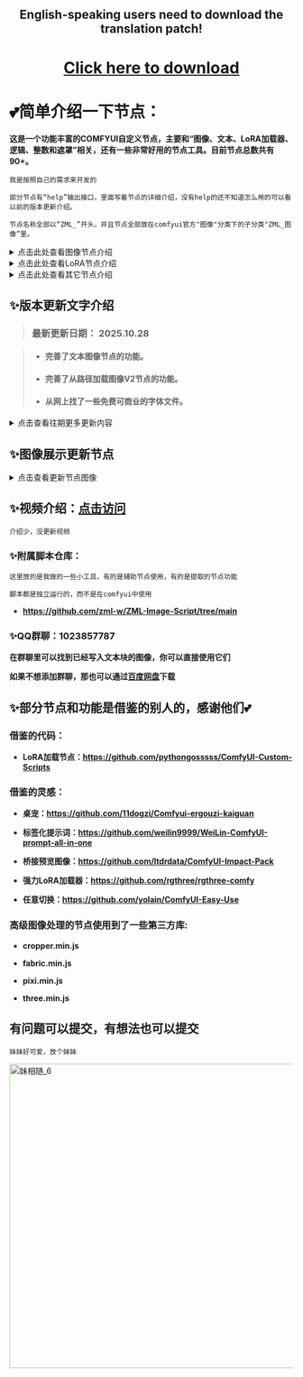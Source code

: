 <div align="center">
  
## English-speaking users need to download the translation patch!

# [Click here to download](https://github.com/zml-w/ZZZ_ZML_English_Patch)

</div>


# 💕简单介绍一下节点：
**这是一个功能丰富的COMFYUI自定义节点，主要和“图像、文本、LoRA加载器、逻辑、整数和遮罩”相关，还有一些非常好用的节点工具。目前节点总数共有90+。**

`我是按照自己的需求来开发的`

`部分节点有“help”输出接口，里面写着节点的详细介绍，没有help的还不知道怎么用的可以看以前的版本更新介绍。`

 `节点名称全部以“ZML_”开头，并且节点全部放在comfyui官方"图像"分类下的子分类"ZML_图像”里。`

 <details>
<summary>点击此处查看图像节点介绍</summary>

> ### 最开始是为了方便管理图像和提示词而设计，将提示词以PNG文本块的方式保存在图像里：
> <img width="1632" height="875" alt="1_1" src="https://github.com/user-attachments/assets/b23e248e-dc40-4000-9cb7-0f77dd448350" />
>
> ### 为了更加方便管理，我还做了一个可视化UI：
> <img width="1739" height="877" alt="1_15" src="https://github.com/user-attachments/assets/14957496-ca5e-406d-8c07-e944371c98f3" />
> 
> ### 可以实时编辑文本块：
> <img width="1796" height="889" alt="1_16" src="https://github.com/user-attachments/assets/49a5645c-61d7-4f90-88c4-bf137a63a808" />
> 
> ### 然后输出：
> <img width="1413" height="617" alt="1_6" src="https://github.com/user-attachments/assets/9c805e33-40dc-468d-a4a1-6bd8df9ff7ee" />
>
> ### 从路径加载图像节点可以随机图像和文本块，加载图像可以输出透明通道和文本块，就不配图了。

> ### 然后是其它的图像节点，比如可视化裁剪图像：
> <img width="982" height="893" alt="1_2" src="https://github.com/user-attachments/assets/3bbf3bb4-9c4e-4d9a-bf0b-6a415d0eea7b" />
> <img width="1254" height="753" alt="1_3" src="https://github.com/user-attachments/assets/9c7d6257-9f81-4d61-9fde-1b606cc6a0ef" />
> 
> ### 可视化合并图像：
> <img width="911" height="894" alt="1_4" src="https://github.com/user-attachments/assets/e79c6d57-1714-4347-8559-082a191ddf1c" />
> <img width="1290" height="760" alt="1_5" src="https://github.com/user-attachments/assets/8af17c60-e8e6-4758-a81a-415f37a71cf6" />
> 
> ### 画画：
> <img width="1048" height="925" alt="1_8" src="https://github.com/user-attachments/assets/0b60dbbb-bf59-4fea-b93f-fc5470e6db2b" />

</details>

 <details>
<summary>点击此处查看LoRA节点介绍</summary>

> ### 因为功能较多，所以我不详细介绍了，看图应该可以看懂个大概。
> 
> ### 不过有个功能我非常想告诉你！那就是节点可以给Nunchuck使用！！使用强力lora节点的功能来管理你的LoRA，再把加载的LoRA列表连接给我为Nunchuck专门做的加载节点上，即可使用强力LoRA加载器的强大功能来使用Nunchuck！！
>
> ### 给LoRA一个自定义文本或触发词模板，即可通过点击一个按钮来快速切换功能！一键3D、一键写实！一键手办！一键TY……
>  <img width="1559" height="748" alt="1_13" src="https://github.com/user-attachments/assets/a8d2cc89-6572-4686-85b6-94b57e1cec96" />
> 
> ### 可视化UI管理你的LoRA：
> <img width="1069" height="826" alt="1_9" src="https://github.com/user-attachments/assets/379631be-4fbc-43c3-93a9-21c2c3e4ac23" />
>
> ### 预览MP4！
> https://github.com/user-attachments/assets/14200a30-581d-4fd1-9dfc-f145f91aa593
> 
> ### 实时更改触发词和LoRA介绍：
> <img width="1103" height="759" alt="356" src="https://github.com/user-attachments/assets/65a3e0b3-04df-46e3-afa9-a2ff173ba6d5" />
> 

</details>

 <details>
<summary>点击此处查看其它节点介绍</summary>

> ### 桌宠！聊天！娱乐！涩涩……
> <img width="1356" height="865" alt="1_7" src="https://github.com/user-attachments/assets/5aa82821-520e-4d8e-9e55-44af75f40412" />
> 
> ### 生成文字图像和为图像添加文字：
> <img width="1582" height="843" alt="1_11" src="https://github.com/user-attachments/assets/97caad3f-ac3d-44a8-acaf-b0719a65fc79" />
> 
> ### 功能丰富的文本节点，不介绍了，看图即可：
> <img width="1662" height="869" alt="1_14" src="https://github.com/user-attachments/assets/bf64f1bb-c476-403c-a01e-eb649bcfde8c" />
> 
> ### 为多人图制作的多个遮罩节点：
> <img width="1225" height="743" alt="1_10" src="https://github.com/user-attachments/assets/e8a3dfd8-9d76-4f16-b47b-d5b8e177eb30" />
> 
> #### 节点很多且更新很快，所以就不在这里一一介绍了。可以在版本更新介绍里查看！每个新增节点都会有介绍。

</details>

## ✨版本更新文字介绍

> ### 最新更新日期： **2025.10.28**
>

> - #### 完善了文本图像节点的功能。
>
> - #### 完善了从路径加载图像V2节点的功能。
>
> - #### 从网上找了一些免费可商业的字体文件。
>

<details>
<summary>点击查看往期更多更新内容</summary>

> ### 更新日期： **2025.10.19**
>

> - #### 新增切换输出-五节点，新增运算判断节点，新增下游节点开关节点。
>
> - #### 桥接预览图像节点新增了关闭输出开关，开启后不执行下游节点。
>
> - #### 添加合并文本（动态）节点，默认一个接口，连接一个后自动出现第二个接口。
>
> - #### 修改了文本图像节点，之前的多图模式是像xy表格那样递增数字的，使用场景太少。将关键词改为了“#-#”作为多图文本之间的分隔符，更多介绍请看节点的help输出接口。
>
> - #### 优化了标签化提示词节点的翻译和搜索逻辑，并添加了三个txt用于搜索和翻译提示词。
>

> ### 更新日期： **2025.10.16**
>

> - #### 修改了图像分类和图像暂停节点，删掉了分隔符，现在未选中的接口不会输出任何东西了，完美的解决了！
>
> - #### 新增了预览图像节点，节点可以暂存图像，比如设置为3的时候，节点必须在输入三次后才会更新，不到次数的话就将之前和现在输入的图像一起展示。
>
> - #### 新增了布尔反转节点。
>
> - #### 新增了相等判断节点，设定目标A， BCDE和A比较， 和A相等的就+1 ，最终输出一个整数。
>
> - #### 新增任意切换和任意切换_五节点，输入任意输出任意，通过索引值选择输出的值。
>
> - #### 新增切换输出节点，输入一个值，选择走输出接口1还是2。
>

> ### 更新日期： **2025.10.13**
>

> - #### 文本选择V3节点更新.
>
>   * 添加了一个可选的文本输入接口,方便串联.
>  
>   * 支持了随机输出选中的文本.
>  
>   * 支持将节点里的文件夹一键保存到预设.
>  
>   * 支持了自定义开启状态的颜色,也支持了恢复默认颜色.
>  
>   * 锁定模式不仅禁用了排序功能,还禁用了编辑功能,但在锁定模式下可以点击文本框的任意地方来打开和关闭这个文本框,不需要再点击那个小按钮了,而且开启的文本框还会有颜色边框.
>
> - #### 强力LoRA加载器节点更新.
>
>   * 支持了自定义开启状态的颜色,也支持了恢复默认颜色.
>  
>   * 锁定模式下禁用了编辑LoRA和文本的,只可以调整权重和开关LoRA,但锁定模式下可以点击LoRA框的任意地方来打开和关闭,不需要再点击那个小按钮了,而且开启的LoRA框还会有颜色边框.
>  
>   * 支持了预设LoRA文件夹的功能,可以将节点文件夹里的LoRA一键保存到预设,此会将文件夹里的"LoRA 权重 名称 自定义文本"全部保存到本地json,需要的时候点击打开预设的UI即可将保存的预设直接发送到节点内.
>  
>   * 在之前如果你在选择LoRA后更改了它的位置导致后端找不到LoRA时并不会进行报错,现在添加了报错功能,会指明哪个LoRA后端没有找到.


> ### 更新日期： **2025.10.08**
>

> - #### 新增了整数到浮点和整数到布尔节点,删掉了双整数V3节点的整数和浮点输出.
>
> - #### 新增了文本选择V4节点,节点有五个文本框,但其它四个都隐藏了,只显示一个,通过节点下方的序号来切换当前展示的文本框.
>
> - #### 强力LORA节点的批量加载LoRA页面,右上角的播放全部MP4按钮改为了添加文本,开启后在添加LoRA时可以将LoRA的txt内容发送到LoRA的自定义文本框中。
>
>   * 优化了文件夹结构,将文件夹全放在了左边,右边用来展示LoRA列表,并且支持了搜索文件夹.

> ### 更新日期： **2025.10.05**
>

> - #### 新增了遮罩描边节点.
>
> - #### 为强力LORA节点的txt编辑UI和自定义文本编辑UI都添加了注释，并且即使没有预览图也可以直接编辑txt和log文件了，不过我还是更建议手动为其创建一个预览图，附属仓库里有批量下载介绍的exe。
>
> - #### 图像暂停选择节点新增了单图模式，可以单独查看一张图像，然后通过按钮来切换其它图像，更方便观察图像之间的差异。
>
> - #### 标签化提示词节点支持了从本地词库翻译，并且还添加了搜索提示词功能，输入中文和英文都可以进行搜索。
>
> - #### 全景图预览节点增加了平面预览的功能。
>

> ### 更新日期： **2025.10.01**
>

> - #### 优化了图像形变节点的使用体验。
>
> - #### 新增了布尔开关节点，用js实现布尔开关的无限放大且有条形滑块和方形按钮两种样式选择。
>
> - #### 新增了图像选择节点，输入1-5张图像可以通过索引值输出或随机输出。
>
> - #### 遮罩打码节点和YOLO打码节点都支持了处理透明通道，YOLO打码节点新增了检测模式，开启后如果YOLO检测到目标，则直接输出覆盖图像，可以用来检测涩图，有涩图就不输出这样，配合图像选择节点的随机功能可以随机输出安全图像。
>
> - #### 新增了从路径加载图像v2节点，功能和标签化图像选择节点一样，都是选择图像再输出，不过这个节点不需要打开UI，但也不支持预览子文件夹，适合给一些少量图像的文件夹使用。
>
> - #### 图像暂停节点大更新，更名为了图像暂停选择，节点可以输入多批次图像，图像会展示在节点内部，用户可以自由的可以为每一张图像分配输出接口，没有被分配到接口的图像不会被输出。
>   
>   * 因为支持了多批次输入，为了有足够的时间去选择，我将之前的自定义时间功能删掉了，改为了必须手动点击输出按钮后才会输出。
>     
>   * 节点可以配合统一图像分辨率节点使用，输入1-5张不同分辨率的图像，再手动选择要进行放大还是保存，或者是弃用。
>

> ### 更新日期： **2025.09.28**
>

> - #### 解决了可视化调色节点的版本错误问题，并修复了其全部功能，经过测试全部功能都可以正常使用，并优化了使用体验和UI布局。
>
> - #### 略微修改了保存图像节点和文本转格式节点。
>
> - #### 修复了文本图像节点在输入大量英文时字体大小显示异常额问题。
>

> ### 更新日期： **2025.09.26**
>

> - #### 删掉了合并相同提示词节点，将其功能合并到了文本转格式节点上。
>
> - #### 新增了图像加密节点。
>
> - #### 新增了图像水印节点。
>
> - #### 文本选择V3节点，预设文本UI页面，修复了文件夹会自动展开的bug，并支持了将文件夹一键发送到节点。
>
> - #### 标签化图像选择节点，新增了已选预览的UI，可以查看和管理已选的所有图像，新增了固定位置的按钮，加了一个文本块输出的按钮，关闭后不会输出文本框里的文本，可以不进入子文件夹就查看子文件夹中的图像，方便切换子文件夹（目前只能用在根目录下的子文件夹）。
>
> - #### 强力LoRA加载器节点，修复了已知bug，加了一个精简模式的布局，精简模式下没有自定义文本和自定义名称，算是完成了最初的目标(结合pysss和RG的功能为一身)。
>

> ### 更新日期： **2025.09.21**
>

> - #### 修复了画画节点在缩放视角后画笔显示异常的bug，为画画节点添加了默认图像。
>
> - #### 文本选择V3节点，预设文本的UI界面，支持了用文件夹存放文本。
>
> - #### 文本转格式节点新增“逗号追加换行”的选项。
>
> - #### 新增了颜色到遮罩的节点。
>

> ### 更新日期： **2025.09.18**
>

> - #### 新增了合并相同提示词节点，可以将相同的提示词合并为一个。
>
> - #### 新增追加提示词的节点，在检测到关键词后可以选中 追加/替换提示词/完整替换 预设的提示词。
>
> - #### 删除了文本块加载器节点。
>
> - #### 全面优化标签化图像选择节点，现在可选名称降序或升序两种排序模式，且增加了快速达到顶部或底部的按钮。将文本块加载器节点的功能合并到了标签化图像节点中。
>
> - #### 修复了画画节点的bug。
>
> - #### 强力lora加载器节点支持了搜索lora名称。
>
> - #### 优化了文本选择V3节点的功能。
>
> - #### 优化了可视化调色节点的使用体验。
>
> - #### 优化了预设分辨率节点的功能。
>

> ### 更新日期： **2025.09.13**
>

> - #### 新增了整数字符串互转节点。
>
> - #### 新增过度动画节点，生成图像A过度到图像B的动画。
>
> - #### 全面优化标签化图像选择节点，现在可以随机选择图像了，还增加了一个新的模式“中图标”，这样能够更方便的观察图像差异了，而且可以输出文件夹路径给从路径加载图像节点来并联随机。在开启“记住打开位置”的按钮时输出打开位置的路径，关闭时则输出地址栏的路径。
>
> - #### 将文本块提取器节点的UI删掉了，沿用了标签化图像选择节点的UI，和标签化选择图像节点不同的是它节点不展示路径索引，而是直接提取文本块展示到节点框里，可以在不修改图像里的文本块情况下对提示词做出修改。
>
> - #### 新增可视化调色节点，支持多种参数“亮度、对比度、噪点、暗角……”不一一举例了。
>
> - #### 其它各种小优化就暂不说明了。
>

> ### 更新日期： **2025.09.10**
>
> #### 这次更新挺大的

> - #### 新增多文本输入_五V2节点，给文本图像使用的。
>
> - #### 将合并、裁剪、画画节点的依赖文件路径改为了动态加载，不会再出现因为文件名末尾带有“main”而导致节点无法使用了。
>
> - #### 新增圆柱投影节点。
>
> - #### 新增预览全景图节点，VR预览你的图像，可以配合一个kontexet的lora使用。目前还在测试，提前发布是因为刚刚有人和我反馈之前发布的版本有bug，我不想仔细排查了，所以才将我现在可用的版本直接发布出来。
>
> - #### 强力lora加载器节点的lora名称列表输出类型改为了字符串，这也就是代表可以保存到文本块里了！将LoRA和画师串全部保存在一张图里，使用时直接加载一张图像即可，而且这样使用还不会在工作流中展示你的画师串和lora，就算你发送原图也不会泄露你的画风！为了适配这个功能，我还新增了文本分类节点，这样就可以设置特定的分隔符在文本块中隔开lora和提示词，再用文本分离节点来拆开它们。示例工作流已上传！
>
> - #### 文本图像节点大更新！选择支持输入图像了，输入的情况下，节点会将文本图像自动拼接到输入图像上，方便给图像加注释和做对比图。支持批量加载图像！加载多批图像时会自动排序并自动计算字体大小和文本图像分辨率，如果你想指定排序起始数、步长、前缀和后缀这些，只需要使用语法“#x:x#”即可，x是数字，比如输入“ZML_#0:0.5#W”，那么第一张的图像序号就为“ZML_0_W”，第二张“ZML_0.5_W”……这样一直排序下去！为了适配这个节点，我还优化了统一分辨率节点，搭配使用更方便！
>

> ### 更新日期： **2025.09.06**

> - #### 优化了强力lora加载器节点的UI，使其使用起来更加舒适！并且添加了多个颜色主题选择！！
>
> - #### 优化了所有的文本节点！使它们都支持了换行操作！而且默认分隔符我也都改为了“,\n\n”！使提示词结构更加清晰可见！
>
> - #### 文本选择V3节点新增一个预设文本的按钮，可以一键将预设添加到文本框！
> 
> - #### 新增名称加载lora(nunchaku)节点，是的，它适配了nunchaku，可以用“强力lora加载器”节点配合“名称加载lora(nunchaku)”来更方便的使用nunchaku了！
> 

> ### 更新日期： **2025.09.04**

> - #### 标签化选择图像节点现在可以记住上次打开的位置了，再也不用每次打开时都去一个个找子文件夹了。
>
> - #### 删掉了普通的lora加载节点。
>
> - #### 解析lora元数据和强力lora的获取c站信息，现在遇到wan的lora时会同时保存MP4和初始帧。
> 
> - #### 强力lora加载器节点，批量添加lora页面，支持播放MP4了！！
>
> - #### 还有些小优化，就不详细说明了。
>

> ### 更新日期： **2025.09.03**

> - #### 修复了随机文本权重节点的一个小bug。
>
> - #### 修复了保存图像节点无法预览图像的bug。
>
> - #### 遮罩分割节点新增了对角线遮罩。
> 
> - #### 删掉了GIF文件路径节点，新增了从路径加载视频节点，也支持加载GIF。
>
> - #### 优化了文本转格式节点，现在除了NAI权重转SD外还支持一键清空全部权重，无论是NAI还SD的权重都可以一键清空，支持了给提示词后面的逗号追加空格，删掉了help文本（标签化标点符号就是将不符合规格的逗号句号和断开语法“BREAK”改为适合SDXL的语法）。
>
> - #### 新增了限制图像比例节点，可以将图像填充或裁剪到指定比例，后续还可以用限制纯色背景节点去掉填充的背景。
>
> - #### 优化了强力lora加载器节点，主要为批量加载lora的UI界面。
>
>   * 除了方形展示预览图外，还支持了竖向和横向。
>
>   * 可以实时查看和修改txt和log文件（触发词和介绍），还可以一键删除lora和相关文件，删除后的lora会被贴上“已删除”的文字，以防错误加载。
>

> ### 更新日期： **2025.09.02**

> - #### 修复了强力lora节点无法使用的问题，代码少了一个标点符号，
>
> - #### 新增了限制遮罩形状节点。
>
> - #### 修复了桌宠无法正常加载的bug。
>
> - #### 优化了标签化提示词加载器。
>
> - #### 画画节点新加了几个预设颜色，并且优化了UI和使用体验。
>
> - #### 优化了标签化图像加载器节点。
>

> ### 更新日期： **2025.08.27**

> - #### 解决了强力lora加载器代码导致comfyui设置页面的按钮显示异常的问题。
>
> - #### 解决了自动打码节点在部分情况下读取不到YOLO模型的问题。
>
> - #### 新增了YOLO到遮罩的节点。
>
> - #### 优化了预设分辨率和预设文本节点。
>
> - #### 新增遮罩分离节点，可以将一个遮罩分离为二或三个遮罩，可以用在条件分区的情况下YOLO自动检测修脸什么的。
>
> - #### 新增统一图像分辨率的节点。
>
> - #### 桌宠新增聊天功能！可以右键选择聊天模式，在设置里输入自己的谷歌api密钥进行聊天！
>  
>   * 还有投喂功能！打开商店选择食物，然后投喂妹妹！有字幕和音效！
>  
>   * 还加了倒计时功能，可能会有用吧……
>  
>   * 如果你想更改桌宠的素材，比如音效和图像，都可以直接用同名文件替换掉ComfyUI-ZML-Image\zml_w\web\images里的文件。
>  
>   * 如果你不喜欢这个桌宠，可以选择右键隐藏或者直接删掉ComfyUI-ZML-Image\zml_w\web\js\zml_floating_ball.js文件。
>  

> ### 更新日期： **2025.08.27**

> - #### 优化了遮罩分割节点。
>
> - #### 对画画节点进行了大更新，现在支持绘制输入的图像、绘制马赛克、绘制简易形状，形状包括“方形、三角形、圆形、心形、五角形、箭头”。
>
> - #### 新增了图像形变的节点，模拟PS里的液化和形变功能，但目前不支持处理透明通道，有空修。
>
> - #### 选择文本V3节点和强力lora加载器节点的自定义文本输入框改为了只读，可以点击后弹出窗口进行修改，不用在那狭小的区域写文本了。
>
> - #### 修复了强力lora加载器节点不连接clip会报错的问题，现在是真的变成可选了。
>
> - #### 给强力lora加载器节点增加了一个批量添加Lora的弹窗页面，并且可以一键获取lora信息。给按钮增加了css视觉反馈，这样就不会显得那么土了，
>
> - #### 新增分类图像节点，可以快速分类出“无元数据、有元数据、有文本块”的图像，示例工作流也已经上传。
>
> - #### 新增名称加载lora节点。强力lora节点新增一个lora名称列表的输出接口，可以输出加载的lora名称和权重给“名称加载lora”节点，以达到修改一个节点的参数同时影响多个节点的效果。当你在模型接力时不想在两个lora节点里都手动添加lora时，就可以给采样器2接入“名称加载lora”节点，这个时候只需要修改采样器1连接的强力lora加载器节点即可。参考工作流以已上传。
>

> ### 更新日期： **2025.08.22**

> - #### 将强力lora加载器的输入接口全部改为可选。
>
> - ### 彻底修复了强力lora加载器节点和文本选择V3节点的UI显示bug！！
> 

> ### 更新日期： **2025.08.19**

> - #### 修复了标签化提示词节点的一些bug，还优化了一些功能。
>
> - ### 以前的文本图像和文本水印节点只有在全屏模式下留空颜色代码才会显示透明，现在所有位置都可以了！
> 
> - #### 给强力lora加载器节点加了个文件夹的按钮，现在可以把lora放在文件夹里了，更方便分类！！创建一个文件夹，然后拖拽lora到文件夹里即可！为了防止误删，我还限制了必须是没有lora的空文件夹才可以删除！文件夹的样式可以自定义，推荐先给节点设置一个喜欢的颜色，然后再用吸管工具给文件夹上色。
>
> - #### 强力lora节点都有文件夹功能了，那必须要给选择文本V3节点也整一个！
>

> ### 更新日期： **2025.08.16**

> ### 超级大更新！！
> 
> - #### 文本行节点可以同时随机多行了。
>
> - #### 解析lora的节点也支持树状文件夹了。
>
> - #### 新增选择文本V3节点，可以实时增加新的文本框，每个文本框都有对应的布尔开关和删除按钮，还都可以设置自己的名字，名字不会输出，节点只会将启用的文本框里的文本内容合并后进行输出。
>
> - #### 新增强力lora加载器节点，是的，这个节点的灵感借鉴了RG。
>
>   * 节点继承了之前的lora加载器的 **“树状文件夹、鼠标悬停预览图像、输出预设的txt提示词”** ，并且节点可以实时增加新的lora，就像RG的强力lora加载器那样，而且节点还可以给lora**设置名字和自定义文本**，名字和自定义文本是储存在工作流里的，跟lora文件和txt文件无关！
>   * 如果不想设置名字和自定义文本，可以把尺寸改到最小，节点支持实时更改名字和文本框的大小！lora有快捷开关和删除按钮，还有拖动按钮，也可以锁定拖动按钮防止误触，很厉害吧！！
>  
>   * 目前**已知问题**为刷新页面后节点会显示为初始样式，看起来好像之前保存的东西都没了，但其实只是一个小小的显示bug，没有实际影响，点击一下“🔒”或者其它的什么东西来更新节点就恢复正常了。
>

> ### 更新日期： **2025.08.14**

> #### 分类了一下节点，新增了一个“其它”分类。
> 
> - #### 新增旋转图像节点。
>
> - #### 新增桥接预览图像节点。
>
> - #### 合并图像节点加了个调节前景图不透明度的功能。
>
> - #### 桌宠加了个记录上次位置的功能。
>
> - #### 随机文本权重节点新加了文本框。
>
> - #### 文本水印节点和文本图像节点新增了描边的功能。之前颜色代码留空=随机颜色，现在要随机颜色需要输入“ZML”，留空变成了透明颜色。透明的水印不妨碍观看原图像，并且可以让水印更难以去除。
>   

> ### 更新日期： **2025.08.11**

> - #### 更新了画画节点。

> ### 更新日期： **2025.08.08**

> - #### 新增了标签化提示词加载节点，和旧版weilin相似，用js重新写的ui，功能仿旧版weilin，支持批量导入tag，仅支持txt文件导入，导入格式为 “中文,英文”，如“一个女孩,1girl”。目前还是半成品。

> ### 更新日期： **2025.08.07**

> - 增加了悬浮球！！还有互动哦~常态模式为png图片，运行工作流时为GIF动画，双击悬浮球会短暂更改图片和播放音频！鼠标悬停在悬浮球上还会有呼吸效果！！右键悬浮球可以关闭双击音频和隐藏悬浮球，设置里有 **“更详细”** 的参数！这是一个纯娱乐的功能，如果你不喜欢，可以在设置里关掉。如果想更改图片和GIF动画，可以在ComfyUI-ZML-Image\zml_w\web\images文件夹里替换文件，但要确保文件名以及文件格式正确。
> 
> - 新增一个简易的图像保存节点，节点选项只有“操作模式、保存路径、文本块储存”三个，非常的整洁！
> 
> - 修复了一些小bug，做了一些小优化。
> 

> 更新日期：2025.08.06 又一次超级大更新！！

> 增加了标签化图像加载节点，UI借鉴了weilin，可以通过点击按钮来批量加载图像并读取文本块，鼠标悬停在按钮上还可以预览图像！
> 
> 还增加了一个单文本块加载节点，比加载图像节点更方便使用！！
> 
> 新增一个音频播放器的节点，内置了几个音频  Ciallo～(∠・ω< )⌒☆
>  
> 删除了lora分层控制节点。
>
> 优化了一些节点。

> 更新日期：2025.08.03
> 
> 现在应该可以通过Manager安装了，我已经修好bug了！
> 
> 新增双浮点节点。
> 
> 新增预设分辨率节点，和预设文本节点功能类似。
> 
> 新增双整数V3（判断节点），在节点里预设三个分辨率尺寸，然后对输入接口输入的值进行判断，如果输入的宽>高则输出预设的第一个分辨率，输入的宽<高则输出预设的第三个分辨率，如果宽=高或者宽高差值没有超过阈值，则输出第二个分辨率。我做这个是给wan图生视频用的，V2版本虽然可以一键切换分辨率但还是要手动，有时候会忘了调整，而V3版本可以自动判断视频分辨率，方便多了。
> 
> 为了快速的准备好lora的介绍（log）、触发词（txt）、图片，做了一个解析lora元数据的节点，加载lora即可自动下载好 lora加载器所需的txt、log和图片文件夹，且自动放在加载lora目录的子文件夹zml里，非常方便。
> 
> 可视化裁剪节点支持原分辨率输出了。
> 

> **下面是之前写的节点介绍**
>

> 0、和官方的保存图像节点相比，多了个输入文本块的功能，将任意文本提示词输入到节点里，将输入的文本写入图像的元数据（不是工作流信息），文本块需要特定的方式才能提取出来，支持自定义图像名称的前缀后缀，图像名称计数和根据当前时间命名，还可以缩放图像并删除图像元数据（工作流信息），只保留文本块的信息让硬盘压力大幅度降低。
> 
> 1、和官方的加载图像节点相比，节点只会加载单帧图片，即使加载的是GIF也只会输出一张图片，支持输出含透明通道的图像，可以读取图像的文件名，可以读取图像保存的文本块信息，对，就是保存节点保存的文本块。
> 
> 2、从路径加载图像节点支持从文件夹中读取图像和对应文本块，支持固定索引、顺序索引、随机索引这三种模式（抽卡抽到爽！）。
> 
> 3、图片/GIF转为HTML文件节点，在外面完全看不出来这个文件里是什么，必须下载后在本地打开才会显示图像/GIF里的内容，至于这个功能主要在什么时候使用...你知道的\\\_‘
> 
> 4、将NAI权重格式转化为SD权重格式，还可以帮助过滤不想要的tag，还可以格式化标点符号，还可以自定义删除任意的字符。
> 
> 5、随机文本行（也可以按照顺序加载和按照索引加载）和随机画师（可自定义随机画师数量和画师权重的最大最小值），内置1000画师的txt文件，也可以自己添加。
>
> 6、有多个文本输入节点和文本选择节点，文本选择节点就是将提示词提前写好到节点里，再选择启用哪个，适合用来放一些常用的提示词（我一般放wan的常用提示词）。
> 
> 7、有限制分辨率格式的节点，可以用于格式化生图的分辨率（默认是生图的分辨率‘8’），也可以用于限制wan的分辨率格式和wan的帧数格式，具体用法看自己。
> 
> 8、可以使用yolo模型来自动打码，也可以自己输入遮罩来来打码。
> 
> 9、可以给图像添加文字水印，文字识别到图像边界时会自动换行，也可生成全屏水印，内置可商用字体。
> 
> 10、可以随机整数或预设整数并通过索引调用，随机生图分辨率和快速切换分辨率变得简单。
> 
> 11、基于ComfyUI-Custom-Scripts里的lora节点（LoRA加载器(pysss)）创建新三个新的节点，原节点GitHub链接：https://github.com/pythongosssss/ComfyUI-Custom-Scripts
。感谢作者的付出。在lora目录创建一个子文件夹‘zml’，里面放上和lora文件同名的图片、txt、log文件即可使用节点读取对应信息，选择lora时鼠标悬停可以预览图片，且会根据文件夹来分类lora文件。文件夹结构应该是这样的：lora/zml。lora里放着lora文件，比如111.safetensors，zml文件夹里放着111.png、111.txt、111.log。这真是一个伟大的创意，再次感谢原作者的付出。
> 
> 12、可视化裁剪图像节点，将加载图像的节点连接到此节点上，然后点击“裁剪图像”的按钮来打开ui进行手动调整裁剪区域，支持矩形、圆形、路径选择、画笔（套索）选择四种裁剪方式，不需要再打开ps啦！
> 
> 13、限制纯色背景大小节点，可以自动去除背景里多余的像素，目前支持白色、绿色、透明三种，节点会尽可能的将无用的多余像素裁剪掉，以方便进行拼接图像，支持将背景抠成矩形和不规则两种形状。
> 
> 14、添加纯色背景的节点，可以将图像对图像外部进行描边，如果图像是含透明通道的，则可以检测主体的轮廓，根据主体轮廓进行描边，描边的颜色支持“白色、黑色、绿色、透明”。
> 
> 15、合并图像节点，就是将2-4张图像ps到一起，目前虽然已经有其它节点做出了此功能，但我觉得不是太好操作，所以制作了此节点。和裁剪图像节点一样，也是点击按钮打开ui来处理图像，不需要事先运行工作流，只需要使用加载图像的节点连接到此节点上，然后点击按钮打开ui来编辑图像，编辑好后你的操作会保存到节点内部，直接运行节点即可输出之前处理好的图像。用来打码图像也是可以的，
> 
> 16、画画节点，就是一个画笔随意在图像上涂抹。
> 
> 17、图像暂停节点，节点会卡住15s，让你选择这次的图像输出哪个管道，只做了三个输出接口，未选中的接口只会输出占位图像，而不会输出输入的图像。可以接在采样器后面，图像满意就保存，不满意就仅预览，一般的图像保存节点会将占位图像也保存了，即使它只有1\\\*1像素，但用ZML\\\_保存图像节点就不会，专门做了优化。

</details>

## ✨图像展示更新节点

<details>
<summary>点击查看更新节点图像</summary>

> ### 更新日期： **2025.10.13**

> <img width="1393" height="595" alt="屏幕截图 2025-10-13 054901" src="https://github.com/user-attachments/assets/33b90b74-1bea-4701-9f0a-a3d3ed716a15" />
> <img width="1029" height="807" alt="屏幕截图 2025-10-13 054749" src="https://github.com/user-attachments/assets/3e3eaa22-6446-4a1e-8364-cbb6137c51be" />

> ### 更新日期： **2025.10.08**

> <img width="993" height="749" alt="D74C52B9786DDAEEBC107E59B95FD2BC" src="https://github.com/user-attachments/assets/b9966dbe-4f9e-4c11-b822-3464395620b2" />
> <img width="1679" height="760" alt="231A83BA9E7E49669AB4EE8CF2169744" src="https://github.com/user-attachments/assets/734f7e71-8207-45df-be0e-e73601e32174" />


> ### 更新日期： **2025.10.01**

> <img width="1430" height="802" alt="屏幕截图 2025-10-01 060838" src="https://github.com/user-attachments/assets/91e5d420-3cc7-4b2e-aac4-f4e3a31c4902" />
> <img width="1811" height="646" alt="屏幕截图 2025-10-01 055543" src="https://github.com/user-attachments/assets/36615d79-d0c3-484c-bfb7-13767552193e" />
> <img width="1417" height="886" alt="屏幕截图 2025-10-01 060430" src="https://github.com/user-attachments/assets/bffd73e3-7961-4378-bb4b-c13737ca33b7" />

> ### 更新日期： **2025.09.18**

> <img width="1416" height="735" alt="屏幕截图 2025-09-17 171252" src="https://github.com/user-attachments/assets/aa6bfc94-6970-41b4-a177-a2815f0d0eab" />
> <img width="1314" height="604" alt="屏幕截图 2025-09-17 171409" src="https://github.com/user-attachments/assets/e655ee31-e87d-4159-90b9-e61eb5df086a" />
> <img width="1850" height="922" alt="屏幕截图 2025-09-17 171441" src="https://github.com/user-attachments/assets/47520ee9-0fc6-4409-ba69-38f8271b562f" />
> <img width="1030" height="882" alt="屏幕截图 2025-09-17 171304" src="https://github.com/user-attachments/assets/508ee11d-6491-4f0e-9db0-653fd43b1c34" />
> <img width="567" height="623" alt="屏幕截图 2025-09-17 171416" src="https://github.com/user-attachments/assets/5ef10471-affc-4ec2-bf51-ee6ccc39357d" />

> ### 更新日期： **2025.09.13**

> <img width="868" height="875" alt="1" src="https://github.com/user-attachments/assets/31466b9e-e28b-42b4-87e1-2e3c53986620" />
> 
> <img width="1762" height="880" alt="2" src="https://github.com/user-attachments/assets/f03631ce-dddc-4aa9-b0ef-13a3b004a4e0" />
> 
> <img width="1373" height="526" alt="3" src="https://github.com/user-attachments/assets/e709c63b-a835-4805-b264-3a554e3c2bd4" />
>
> https://github.com/user-attachments/assets/ffd4a564-1659-4322-92ae-f47234c06702
> 

> ### 更新日期： **2025.09.06**

> <img width="1408" height="669" alt="屏幕截图 2025-09-09 013650" src="https://github.com/user-attachments/assets/4286f7b9-19fd-400e-8c98-16732a82815f" />
>
> ![5F46A8F3AA5F87588473C0F74707C213](https://github.com/user-attachments/assets/1452355a-ea95-4718-a835-bde0e791f379)
> 

> ### 更新日期： **2025.09.06**

><img width="1687" height="786" alt="4" src="https://github.com/user-attachments/assets/151b4379-c9ce-4339-b512-c8aaf313d6a0" />
>
> <img width="1154" height="839" alt="1" src="https://github.com/user-attachments/assets/b8229940-2363-4d93-8c21-9185bdb4efd1" />
> 
> <img width="1204" height="664" alt="2" src="https://github.com/user-attachments/assets/7561e40b-4461-4a44-a70b-0dfb27c6d290" />
> 
> <img width="986" height="830" alt="3" src="https://github.com/user-attachments/assets/3f5dc8a2-5183-4cee-96e7-8b39ce197b3e" />
>

> ### 更新日期： **2025.09.03**

> <img width="896" height="429" alt="1" src="https://github.com/user-attachments/assets/16d79123-9689-476d-a1cf-65431ba03dd0" />
> 
> <img width="909" height="778" alt="2" src="https://github.com/user-attachments/assets/eb20dc55-62e8-499b-bb8c-70f0158397c0" />
> 
> <img width="1103" height="759" alt="3" src="https://github.com/user-attachments/assets/3fdbb9d7-276a-468d-ab4b-b52b334346fd" />
> 

> ### 更新日期： **2025.09.02**

> <img width="1782" height="869" alt="2" src="https://github.com/user-attachments/assets/54bd9449-4034-4b1b-abdc-87dfefb1a3c4" />
> 
> <img width="1048" height="925" alt="4" src="https://github.com/user-attachments/assets/1607ebfc-0e33-4818-9845-9aa366a19ee1" />
> 
> <img width="1722" height="912" alt="3" src="https://github.com/user-attachments/assets/1ff2e9ce-0d44-473d-bf42-2c9b14366265" />
> 
> <img width="1356" height="865" alt="1" src="https://github.com/user-attachments/assets/e4b1370b-130a-419c-b0c4-d94ada5283df" />
>

> #### 早期的节点截图（小部分）

> <img width="1632" height="875" alt="1" src="https://github.com/user-attachments/assets/77ccda88-1851-4948-a45b-2f42b46d7f53" />
>
> <img width="1601" height="784" alt="2" src="https://github.com/user-attachments/assets/21f9d0aa-834e-48dd-9384-584e0a215284" />
>
> <img width="1210" height="913" alt="3" src="https://github.com/user-attachments/assets/3359a2fd-a55a-4068-aa25-0338298b7c0b" />
>
> <img width="1698" height="862" alt="4" src="https://github.com/user-attachments/assets/059746d8-31e0-4c97-a620-6e490a6a79b4" />
> 
> <img width="1607" height="755" alt="5" src="https://github.com/user-attachments/assets/8fe91394-8874-4eb4-85dc-d7f8ce6a86da" />
>
> <img width="1719" height="745" alt="6" src="https://github.com/user-attachments/assets/2eee7e21-52a0-4d6a-bd9f-8edd52e84eff" />
>
> <img width="1261" height="762" alt="7" src="https://github.com/user-attachments/assets/a1e67136-0ed7-4664-8f3a-3de69282f71b" />
>
> <img width="982" height="893" alt="8" src="https://github.com/user-attachments/assets/dd905d68-138d-4c30-a0e2-dbdb206c11e9" />
>
> <img width="1254" height="753" alt="9" src="https://github.com/user-attachments/assets/14e6f8df-8b36-4d06-a827-8bbdef1b0e8f" />
>
> <img width="1389" height="683" alt="10" src="https://github.com/user-attachments/assets/0757a6e3-d557-4284-ad56-dcc0e004b41c" />
>
> <img width="1294" height="816" alt="11" src="https://github.com/user-attachments/assets/de9b70a5-03b0-426a-90fc-bf1d8295abf2" />
>
> <img width="1131" height="712" alt="12" src="https://github.com/user-attachments/assets/c0d253aa-96c2-4a9e-b64f-682f3908fa2e" />
>
> <img width="1196" height="639" alt="13" src="https://github.com/user-attachments/assets/c1793444-d44f-47cd-89a4-67c408cde01e" />
>
> <img width="911" height="894" alt="14" src="https://github.com/user-attachments/assets/4f666b73-f968-4182-a327-e29187ddf202" />
>
> <img width="1290" height="760" alt="15" src="https://github.com/user-attachments/assets/5a520228-fe42-49c9-a43d-e545474254f4" />

</details>


## ✨视频介绍：[点击访问](https://www.bilibili.com/video/BV1i4twzDELr/?spm_id_from=333.1007.0.0&vd_source=0134812498ce59b7f53810ad84889d12)

`介绍少，没更新视频`

### ✨附属脚本仓库：

`这里放的是我做的一些小工具，有的是辅助节点使用，有的是提取的节点功能`

`脚本都是独立运行的，而不是在comfyui中使用`

- **https://github.com/zml-w/ZML-Image-Script/tree/main**
  
### ✨QQ群聊：1023857787

**在群聊里可以找到已经写入文本块的图像，你可以直接使用它们**

**如果不想添加群聊，那也可以通过[百度网盘](https://pan.baidu.com/s/1ULhAL6TKcujkOu1aHDgRVQ?pwd=ZMLw)下载**



## ✨部分节点和功能是借鉴的别人的，感谢他们💕

### 借鉴的代码：

- **LoRA加载节点：https://github.com/pythongosssss/ComfyUI-Custom-Scripts**

### 借鉴的灵感：

- **桌宠：https://github.com/11dogzi/Comfyui-ergouzi-kaiguan**

- **标签化提示词：https://github.com/weilin9999/WeiLin-ComfyUI-prompt-all-in-one**

- **桥接预览图像：https://github.com/ltdrdata/ComfyUI-Impact-Pack**

- **强力LoRA加载器：https://github.com/rgthree/rgthree-comfy**

- **任意切换：https://github.com/yolain/ComfyUI-Easy-Use**
  
### 高级图像处理的节点使用到了一些第三方库:

- **cropper.min.js**
  
- **fabric.min.js**
  
- **pixi.min.js**
  
- **three.min.js**

## 有问题可以提交，有想法也可以提交

`妹妹好可爱，放个妹妹`

<img width="1024" height="540" alt="妹相随_6" src="https://github.com/user-attachments/assets/bc18deae-6c3c-4e70-a642-1b4210accdc3" />

